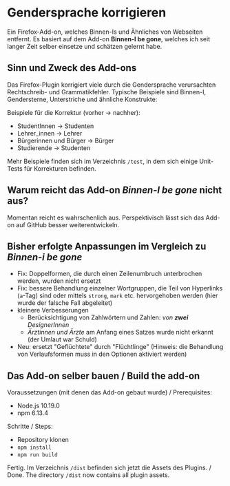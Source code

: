 # Gendersprache korrigieren

Ein Firefox-Add-on, welches Binnen-Is und Ähnliches von Webseiten entfernt. Es basiert auf dem Add-on **Binnen-I be gone**, welches ich seit langer Zeit selber einsetze und schätzen gelernt habe.

## Sinn und Zweck des Add-ons

Das Firefox-Plugin korrigiert viele durch die Gendersprache verursachten Rechtschreib- und Grammatikfehler. Typische Beispiele sind Binnen-I, Gendersterne, Unterstriche und ähnliche Konstrukte:

Beispiele für die Korrektur (vorher -> nachher):

* StudentInnen -> Studenten
* Lehrer_innen -> Lehrer
* Bürgerinnen und Bürger -> Bürger
* Studierende -> Studenten

Mehr Beispiele finden sich im Verzeichnis `/test`, in dem sich einige Unit-Tests für Korrekturen befinden.

## Warum reicht das Add-on *Binnen-I be gone* nicht aus?

Momentan reicht es wahrschenlich aus. Perspektivisch lässt sich das Add-on auf GitHub besser weiterentwickeln.

## Bisher erfolgte Anpassungen im Vergleich zu *Binnen-i be gone*

* Fix: Doppelformen, die durch einen Zeilenumbruch unterbrochen werden, wurden nicht ersetzt
* Fix: bessere Behandlung einzelner Wortgruppen, die Teil von Hyperlinks (`a`-Tag) sind oder mittels `strong`, `mark` etc. hervorgehoben werden (hier wurde der falsche Fall abgeleitet)
* kleinere Verbesserungen
  * Berücksichtigung von Zahlwörtern und Zahlen: *von **zwei** DesignerInnen*
  * *Ärztinnen und Ärzte* am Anfang eines Satzes wurde nicht erkannt (der Umlaut war Schuld)
* Neu: ersetzt "Geflüchtete" durch "Flüchtlinge" (Hinweis: die Behandlung von Verlaufsformen muss in den Optionen aktiviert werden)

## Das Add-on selber bauen / Build the add-on

Voraussetzungen (mit denen das Add-on gebaut wurde) / Prerequisites:
* Node.js 10.19.0
* npm 6.13.4

Schritte / Steps:
* Repository klonen
* `npm install`
* `npm run build`

Fertig. Im Verzeichnis `/dist` befinden sich jetzt die Assets des Plugins. / Done. The directory `/dist` now contains all plugin assets.
